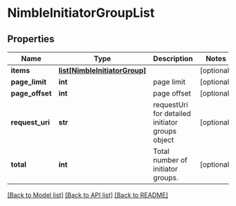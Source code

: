 # NimbleInitiatorGroupList

## Properties
Name | Type | Description | Notes
------------ | ------------- | ------------- | -------------
**items** | [**list[NimbleInitiatorGroup]**](NimbleInitiatorGroup.md) |  | [optional] 
**page_limit** | **int** | page limit | [optional] 
**page_offset** | **int** | page offset | [optional] 
**request_uri** | **str** | requestUri for detailed initiator groups object | [optional] 
**total** | **int** | Total number of initiator groups. | [optional] 

[[Back to Model list]](../README.md#documentation-for-models) [[Back to API list]](../README.md#documentation-for-api-endpoints) [[Back to README]](../README.md)


